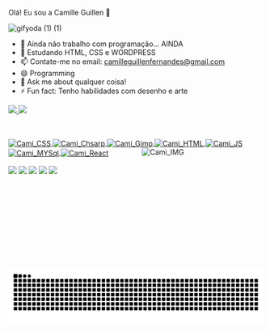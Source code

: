 Olá! Eu sou a Camille Guillen 👋


![gifyoda (1) (1)](https://user-images.githubusercontent.com/97997891/155898218-fe8882c5-5c8e-4366-98d2-0c2cb1012e90.gif)

- 🔭 Ainda não trabalho com programação... AINDA
- 🌱 Estudando HTML, CSS e WORDPRESS
- 📫 Contate-me no email: camilleguillenfernandes@gmail.com 
- 😄 Programming
- 💬 Ask me about qualquer coisa!
- ⚡ Fun fact: Tenho habilidades com desenho e arte 

<div> 
  <a href="https://github.com/CamilleGFAlmeida">
   <img height="180em" src="https://github-readme-stats.vercel.app/api?username=CamilleGFALmeida&show_icons=true&theme=panda&include_all_commits=true&count_private=true"/>
    <img height="180em" src="https://github-readme-stats.vercel.app/api/top-langs/?username=CamilleGFALmeida&layout=compact&langs_count_commits=true&count=16&theme=panda"/>
    </div> 
  
  ##
  
<div style="display: inline_block"><br> 
  <img align="center" alt="Cami_CSS" height="40" width="40" src="https://cdn.jsdelivr.net/gh/devicons/devicon/icons/css3/css3-plain.svg" />
  <img align="center" alt="Cami_Chsarp" height="40" width="40" src="https://cdn.jsdelivr.net/gh/devicons/devicon/icons/csharp/csharp-original.svg" />
  <img align="center" alt="Cami_Gimp" height="40" width="40" src="https://cdn.jsdelivr.net/gh/devicons/devicon/icons/gimp/gimp-original.svg" />
  <img align="center" alt="Cami_HTML" height="40" width="40" src="https://cdn.jsdelivr.net/gh/devicons/devicon/icons/html5/html5-original.svg" />
  <img align="center" alt="Cami_JS" height="40" width="40" src="https://cdn.jsdelivr.net/gh/devicons/devicon/icons/javascript/javascript-original.svg" />
  <img align="center" alt="Cami_MYSql" height="40" width="40" src="https://cdn.jsdelivr.net/gh/devicons/devicon/icons/mysql/mysql-original.svg" />
  <img align="center" alt="Cami_React" height="40" width="40" src="https://cdn.jsdelivr.net/gh/devicons/devicon/icons/react/react-original.svg" />
   <img align="right" alt="Cami_IMG" height="240" width="240" src="https://share-cdn.picrew.me/shareImg/org/202202/283552_9EYkXU1k.png" />
  </div> 
  
  <div> <br> 
    <a href="https://github.com/CamilleGFAlmeida" target="_blank"><img src="https://img.shields.io/badge/GitHub-100000?style=for-the-badge&logo=github&logoColor=white" target="_blank"></a> 
      <a href="https://discord.com/channels/@me" target="_blank"><img src="https://img.shields.io/badge/Discord-7289DA?style=for-the-badge&logo=discord&logoColor=white" target="_blank"></a> 
    <a href="https://instagram.com/tecnicaldraws7" target="_blank"><img src="https://img.shields.io/badge/Instagram-E4405F?style=for-the-badge&logo=instagram&logoColor=white" target="_blank"></a>
     <a href="https://www.linkedin.com/in/camille-guillen-532701215/" target="_blank"><img src="https://img.shields.io/badge/LinkedIn-0077B5?style=for-the-badge&logo=linkedin&logoColor=white" target="_blank"></a>
    <a href="mailto:camilleguillenfernandes@gmail.com" target="_blank"><img src="https://img.shields.io/badge/Gmail-D14836?style=for-the-badge&logo=gmail&logoColor=white" target="_blank"></a>
    
  ![Snake animation](https://github.com/CamilleGFAlmeida/CamilleGFAlmeida/blob/output/github-contribution-grid-snake.svg)
  </div> 
  

